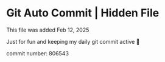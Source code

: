 # Git Auto Commit | Hidden File

This file was added Feb 12, 2025

Just for fun and keeping my daily git commit active 🤪

commit number: 806543
